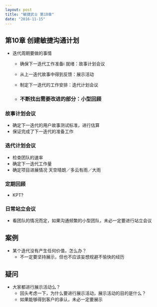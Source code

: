 ```yaml
---
layout: post
title: "敏捷武士 第10章"
date: "2016-11-15"
---
```


## 第10章 创建敏捷沟通计划

- 迭代周期要做的事情

  - 确保下一迭代工作准备i 就绪：故事计划会议

  - 从上一迭代故事中得到反馈：展示活动

  - 制定下一迭代的工作安排：迭代计划会议

  - ### 不断找出需要改进的部分：小型回顾

### 故事计划会议

- 确定下一迭代的用户故事测试标准，进行估算
- 保证完成了下一迭代的准备工作

### 迭代计划会议

- 检查团队的速率
- 确定下一迭代工作量
- 确定项目进展情况 天空晴朗／多云有雨／大雨

### 定期回顾

- KPT?

### 日常站立会议

- 看团队的情况而定，如果沟通频繁的小型团队，未必一定要进行站立会议



## 案例

- 某个迭代没有产生任何价值，怎么办？
  - 不一定要坚持展示，但也不应该妄想规避不愉快的经历

## 疑问

- 大家都进行展示活动么？
  - 回头考虑一下，为什么要进行展示活动，展示活动的目的是什么？
  - 如果能够得到客户的承认，未必一定要展示